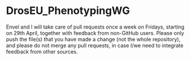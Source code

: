 # DrosEU_PhenotypingWG

Envel and I  will take care of pull requests once a week on Fridays, starting on 29th April, together with feedback from non-GitHub users. Please only push the file(s) that you have made a change (not the whole repository), and please do not merge any pull requests, in case I/we need to integrate feedback from other sources. 



